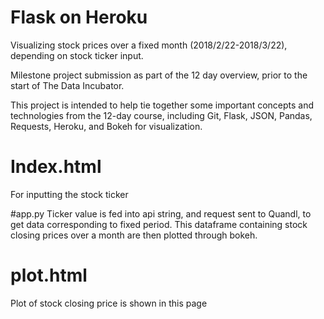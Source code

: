 # Flask on Heroku

Visualizing stock prices over a fixed month (2018/2/22-2018/3/22), depending on stock ticker input.

Milestone project submission as part of the 12 day overview, prior to the start of The Data Incubator.

This project is intended to help tie together some important concepts and technologies from the 12-day course, including Git, Flask, JSON, Pandas, Requests, Heroku, and Bokeh for visualization.

# Index.html
For inputting the stock ticker

#app.py
Ticker value is fed into api string, and request sent to Quandl, to get data corresponding to fixed period. This dataframe containing stock closing prices over a month are then plotted through bokeh.



# plot.html
Plot of stock closing price is shown in this page



 


